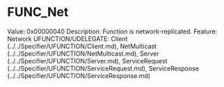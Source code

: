 # FUNC_Net

Value: 0x00000040
Description: Function is network-replicated.
Feature: Network
UFUNCTION/UDELEGATE: Client (../../Specifier/UFUNCTION/Client.md), NetMulticast (../../Specifier/UFUNCTION/NetMulticast.md), Server (../../Specifier/UFUNCTION/Server.md), ServiceRequest (../../Specifier/UFUNCTION/ServiceRequest.md), ServiceResponse (../../Specifier/UFUNCTION/ServiceResponse.md)